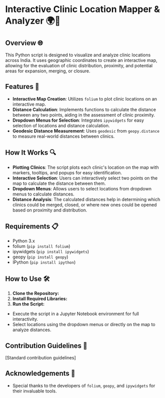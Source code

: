 # Interactive Clinic Location Mapper & Analyzer 🌍🏥

## Overview 🌐
This Python script is designed to visualize and analyze clinic locations across India. It uses geographic coordinates to create an interactive map, allowing for the evaluation of clinic distribution, proximity, and potential areas for expansion, merging, or closure.

## Features 🌟
- **Interactive Map Creation**: Utilizes `folium` to plot clinic locations on an interactive map.
- **Distance Calculation**: Implements functions to calculate the distance between any two points, aiding in the assessment of clinic proximity.
- **Dropdown Menus for Selection**: Integrates `ipywidgets` for easy selection of locations and distance calculation.
- **Geodesic Distance Measurement**: Uses `geodesic` from `geopy.distance` to measure real-world distances between clinics.

## How It Works 🔍
- **Plotting Clinics**: The script plots each clinic's location on the map with markers, tooltips, and popups for easy identification.
- **Interactive Selection**: Users can interactively select two points on the map to calculate the distance between them.
- **Dropdown Menus**: Allows users to select locations from dropdown menus to calculate distances.
- **Distance Analysis**: The calculated distances help in determining which clinics could be merged, closed, or where new ones could be opened based on proximity and distribution.

## Requirements 📋
- Python 3.x
- folium (`pip install folium`)
- ipywidgets (`pip install ipywidgets`)
- geopy (`pip install geopy`)
- IPython (`pip install ipython`)

## How to Use 🛠
1. **Clone the Repository:**
2. **Install Required Libraries:**
3. **Run the Script:**
- Execute the script in a Jupyter Notebook environment for full interactivity.
- Select locations using the dropdown menus or directly on the map to analyze distances.

## Contribution Guidelines 🤝
[Standard contribution guidelines]

## Acknowledgements 🙏
- Special thanks to the developers of `folium`, `geopy`, and `ipywidgets` for their invaluable tools.



